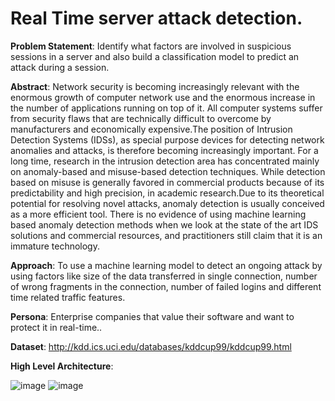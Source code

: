 # Real Time server attack detection.
	
**Problem Statement**: Identify what factors are involved in suspicious sessions in a server and also build a classification model to predict an attack during a session.

**Abstract**: Network security is becoming increasingly relevant with the enormous growth of computer network use and the enormous increase in the number of applications running on top of it. All computer systems suffer from security flaws that are technically difficult to overcome by manufacturers and economically expensive.The position of Intrusion Detection Systems (IDSs), as special purpose devices for detecting network anomalies and attacks, is therefore becoming increasingly important. For a long time, research in the intrusion detection area has concentrated mainly on anomaly-based and misuse-based detection techniques. While detection based on misuse is generally favored in commercial products because of its predictability and high precision, in academic research.Due to its theoretical potential for resolving novel attacks, anomaly detection is usually conceived as a more efficient tool. There is no evidence of using machine learning based anomaly detection methods when we look at the state of the art IDS solutions and commercial resources, and practitioners still claim that it is an immature technology.

**Approach**: To use a machine learning model to detect an ongoing attack by using factors like size of the data transferred in single connection, number of wrong fragments in the connection, number of failed logins and different time related traffic features. 

**Persona**: Enterprise companies that value their software and want to protect it in real-time..

**Dataset**: http://kdd.ics.uci.edu/databases/kddcup99/kddcup99.html

**High Level Architecture**:

![image](https://user-images.githubusercontent.com/34078992/110900220-47ca5300-82b7-11eb-89c5-7ac932ea9213.png)
![image](https://user-images.githubusercontent.com/34078992/110900239-4e58ca80-82b7-11eb-9d57-9f5415f4bac6.png)
